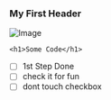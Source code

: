 ### My First Header
![Image](https://octodex.github.com/images/yaktocat.png)
```
<h1>Some Code</h1>

```
- [ ] 1st Step Done
- [ ] check it for fun
- [ ] dont touch checkbox

